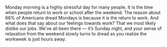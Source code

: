 Monday morning is a highly stressful day for many people. It is the time when people return to work or school after the weekend.
The reason about 66% of Americans dread Mondays is because it is the return to work. And what does that say about our feelings towards work?
That we most likely dislike our jobs. We’ve all been there — it’s Sunday night, and your sense of relaxation from the weekend slowly turns to 
dread as you realize the workweek is just hours away.
